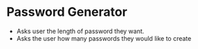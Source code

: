 # Password Generator
- Asks user the length of password they want.
- Asks the user how many passwords they would like to create
